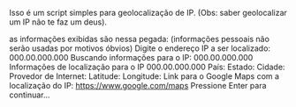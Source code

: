 Isso é um script simples para geolocalização de IP. (Obs: saber geolocalizar um IP não te faz um deus).

as informações exibidas são nessa pegada:
(informações pessoais não serão usadas por motivos óbvios)
Digite o endereço IP a ser localizado: 000.00.000.000
Buscando informações para o IP: 000.00.000.000
Informações de localização para o IP 000.00.000.000
País: 
Estado:
Cidade: 
Provedor de Internet:
Latitude: 
Longitude: 
Link para o Google Maps com a localização do IP: https://www.google.com/maps
Pressione Enter para continuar...


